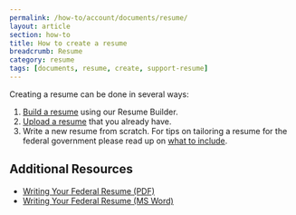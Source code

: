 ```yaml
---
permalink: /how-to/account/documents/resume/
layout: article
section: how-to
title: How to create a resume
breadcrumb: Resume
category: resume
tags: [documents, resume, create, support-resume]
---
```


Creating a resume can be done in several ways:

1. [Build a resume](build/) using our Resume Builder.
2. [Upload a resume](upload/) that you already have.
3. Write a new resume from scratch. For tips on tailoring a resume for the federal government please read up on [what to include](../../../../faq/application/documents/resume/what-to-include/).

## Additional Resources

* [Writing Your Federal Resume (PDF)](writing-your-federal-resume.pdf)
* [Writing Your Federal Resume (MS Word)](writing-your-federal-resume.docx)
